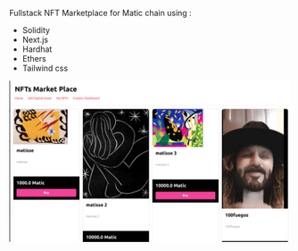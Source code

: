 Fullstack NFT Marketplace for Matic chain using :
- Solidity
- Next.js
- Hardhat
- Ethers
- Tailwind css

![blockchamps](nft-market.jpg)
